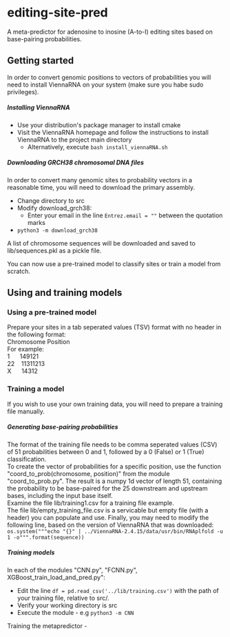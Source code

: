 # editing-site-pred
A meta-predictor for adenosine to inosine (A-to-I) editing sites based on base-pairing probabilities.  

## Getting started

In order to convert genomic positions to vectors of probabilities you will need to install ViennaRNA on your system (make sure you habe sudo privileges).  
##### Installing ViennaRNA
- Use your distribution's package manager to install cmake
- Visit the ViennaRNA homepage and follow the instructions to install ViennaRNA to the project main directory
    - Alternatively, execute `bash install_viennaRNA.sh`  
##### Downloading GRCH38 chromosomal DNA files
In order to convert many genomic sites to probability vectors in a reasonable time, you will need to download the primary assembly.  
 - Change directory to src
 - Modify download_grch38:
    - Enter your email in the line `Entrez.email = ""` between the quotation marks
 - `python3 -m download_grch38` 

A list of chromosome sequences will be downloaded and saved to lib/sequences.pkl as a pickle file. 
 
You can now use a pre-trained model to classify sites or train a model from scratch.
## Using and training models

### Using a pre-trained model

Prepare your sites in a tab seperated values (TSV) format with no header in the following format:  
Chromosome  Position  
For example:  
1&nbsp; &nbsp; &nbsp; 149121  
22&nbsp; &nbsp; 11311213  
X&nbsp; &nbsp; &nbsp; 14312

### Training a model

If you wish to use your own training data, you will need to prepare a training file manually.
##### Generating base-pairing probabilities

The format of the training file needs to be comma seperated values (CSV) of 51 probabilities between 0 and 1, followed 
by a 0 (False) or 1 (True) classification.  
To create the vector of probabilities for a specific position, use the function "coord_to_prob(chromosome, position)" 
from the module "coord_to_prob.py". The result is a numpy 1d vector of length 51, containing the probability to be 
base-paired for the 25 downstream and upstream bases, including the input base itself.  
Examine the file lib/training1.csv for a training file example.  
The file lib/empty_training_file.csv is a servicable but empty file (with a header) you can populate and use.
Finally, you may need to modify the following line, based on the version of ViennaRNA that was downloaded:  
`os.system("""echo "{}" | ../ViennaRNA-2.4.15/data/usr/bin/RNAplfold -u 1 -o""".format(sequence))`
##### Training models
In each of the modules "CNN.py", "FCNN.py", XGBoost_train_load_and_pred.py":  
 - Edit the line `df = pd.read_csv('../lib/training.csv')` with the path of your training file, relative to src/.  
 - Verify your working directory is src
 - Execute the module - e.g `python3 -m CNN`

Training the metapredictor - 